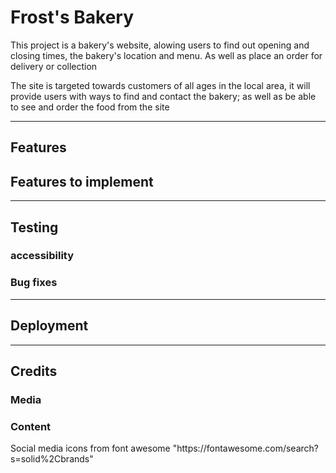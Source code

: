 <h1>Frost's Bakery</h1>
<p>This project is a bakery's website, alowing users to find out opening and closing times, the bakery's location and menu. As well as place an order for delivery or collection</p>
<p>The site is targeted towards customers of all ages in the local area, it will provide users with ways to find and contact the bakery; as well as be able to see and order the food from the site</p>
<hr>
<h2>Features</h2>
<h2>Features to implement</h2>    
<hr>
<h2>Testing</h2>
<h3>accessibility</h3>
<h3>Bug fixes</h3>
<hr>
<h2>Deployment</h2>
<hr>
<h2>Credits</h2>
<h3>Media</h3>
<h3>Content</h3>
Social media icons from font awesome "https://fontawesome.com/search?s=solid%2Cbrands"
